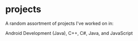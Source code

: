 # projects

A random assortment of projects I've worked on in:

Android Development (Java), C++, C#, Java, and JavaScript
